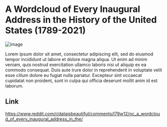 

# A Wordcloud of Every Inaugural Address in the History of the United States (1789-2021)

![image](https://github.com/mike3osei/reflections/blob/master/dvis.jpg)

Lorem ipsum dolor sit amet, consectetur adipiscing elit, sed do eiusmod tempor incididunt ut labore et dolore magna aliqua. Ut enim ad minim veniam, quis nostrud exercitation ullamco laboris nisi ut aliquip ex ea commodo consequat. Duis aute irure dolor in reprehenderit in voluptate velit esse cillum dolore eu fugiat nulla pariatur. Excepteur sint occaecat cupidatat non proident, sunt in culpa qui officia deserunt mollit anim id est laborum.

## Link
https://www.reddit.com/r/dataisbeautiful/comments/l79w12/oc_a_wordcloud_of_every_inaugural_address_in_the/
